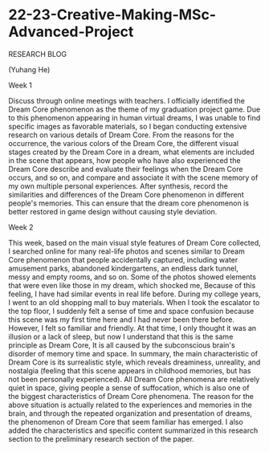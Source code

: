 # 22-23-Creative-Making-MSc-Advanced-Project
RESEARCH BLOG

(Yuhang He)

Week 1

Discuss through online meetings with teachers. I officially identified the Dream Core phenomenon as the theme of my graduation project game. Due to this phenomenon appearing in human virtual dreams, I was unable to find specific images as favorable materials, so I began conducting extensive research on various details of Dream Core. From the reasons for the occurrence, the various colors of the Dream Core, the different visual stages created by the Dream Core in a dream, what elements are included in the scene that appears, how people who have also experienced the Dream Core describe and evaluate their feelings when the Dream Core occurs, and so on, and compare and associate it with the scene memory of my own multiple personal experiences. After synthesis, record the similarities and differences of the Dream Core phenomenon in different people's memories. This can ensure that the dream core phenomenon is better restored in game design without causing style deviation.


Week 2

This week, based on the main visual style features of Dream Core collected, I searched online for many real-life photos and scenes similar to Dream Core phenomenon that people accidentally captured, including water amusement parks, abandoned kindergartens, an endless dark tunnel, messy and empty rooms, and so on. Some of the photos showed elements that were even like those in my dream, which shocked me, Because of this feeling, I have had similar events in real life before. During my college years, I went to an old shopping mall to buy materials. When I took the escalator to the top floor, I suddenly felt a sense of time and space confusion because this scene was my first time here and I had never been there before. However, I felt so familiar and friendly. At that time, I only thought it was an illusion or a lack of sleep, but now I understand that this is the same principle as Dream Core, It is all caused by the subconscious brain's disorder of memory time and space. In summary, the main characteristic of Dream Core is its surrealistic style, which reveals dreaminess, unreality, and nostalgia (feeling that this scene appears in childhood memories, but has not been personally experienced). All Dream Core phenomena are relatively quiet in space, giving people a sense of suffocation, which is also one of the biggest characteristics of Dream Core phenomena. The reason for the above situation is actually related to the experiences and memories in the brain, and through the repeated organization and presentation of dreams, the phenomenon of Dream Core that seem familiar has emerged. I also added the characteristics and specific content summarized in this research section to the preliminary research section of the paper.

<img />


